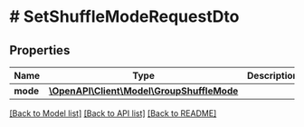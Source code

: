 # # SetShuffleModeRequestDto

## Properties

Name | Type | Description | Notes
------------ | ------------- | ------------- | -------------
**mode** | [**\OpenAPI\Client\Model\GroupShuffleMode**](GroupShuffleMode.md) |  | [optional]

[[Back to Model list]](../../README.md#models) [[Back to API list]](../../README.md#endpoints) [[Back to README]](../../README.md)
